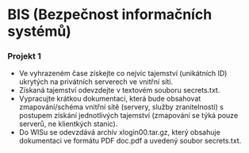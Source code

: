 # BIS (Bezpečnost informačních systémů)

### Projekt 1

- Ve vyhrazeném čase získejte co nejvíc tajemství (unikátních ID) ukrytých na privátních serverech ve vnitřní síti.
- Získaná tajemství odevzdejte v textovém souboru secrets.txt.
- Vypracujte krátkou dokumentaci, která bude obsahovat zmapování/schéma vnitřní sítě (servery, služby zranitelnosti) s postupem získání jednotlivých tajemství (zmapování se týká pouze serverů, ne klientkých stanic).
- Do WISu se odevzdává archív xlogin00.tar.gz, který obsahuje dokumentaci ve formátu PDF doc.pdf a uvedený soubor secrets.txt.
